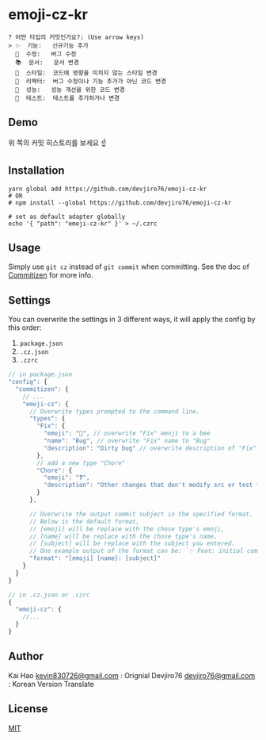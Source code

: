 # emoji-cz-kr
```
? 어떤 타입의 커밋인가요?: (Use arrow keys)
> ✨  기능:   신규기능 추가
  🐛  수정:   버그 수정
  📚  문서:   문서 변경
  🎨  스타일:  코드에 영향을 미치지 않는 스타일 변경
  🔨  리팩터:  버그 수정이나 기능 추가가 아닌 코드 변경
  🚀  성능:   성능 개선을 위한 코드 변경
  🚨  테스트:  테스트를 추가하거나 변경
```

## Demo
위 쪽의 커밋 히스토리를 보세요 :point_up:

## Installation
```
yarn global add https://github.com/devjiro76/emoji-cz-kr
# OR
# npm install --global https://github.com/devjiro76/emoji-cz-kr

# set as default adapter globally
echo '{ "path": "emoji-cz-kr" }' > ~/.czrc
```

## Usage
Simply use `git cz` instead of `git commit` when committing. See the doc of [Commitizen](https://github.com/commitizen/cz-cli) for more info.

## Settings
You can overwrite the settings in 3 different ways, it will apply the config by this order:

1. `package.json`
2. `.cz.json`
3. `.czrc`

```js
// in package.json
"config": {
  "commitizen": {
    // ...
    "emoji-cz": {
      // Overwrite types prompted to the command line.
      "types": {
        "Fix": {
          "emoji": "🐝", // overwrite "Fix" emoji to a bee
          "name": "Bug", // overwrite "Fix" name to "Bug"
          "description": "Dirty bug" // overwrite description of "Fix"
        },
        // add a new type "Chore"
        "Chore": {
          "emoji": "❓",
          "description": "Other changes that don't modify src or test files"
        }
      },

      // Overwrite the output commit subject in the specified format.
      // Below is the default format,
      // [emoji] will be replace with the chose type's emoji,
      // [name] will be replace with the chose type's name,
      // [subject] will be replace with the subject you entered.
      // One example output of the format can be: `✨ Feat: initial commit`
      "format": "[emoji] [name]: [subject]"
    }
  }
}

// in .cz.json or .czrc
{
  "emoji-cz": {
    //...
  }
}
```

## Author
Kai Hao <kevin830726@gmail.com> : Orignial
Devjiro76 <devjiro76@gmail.com> : Korean Version Translate

## License
[MIT](LICENSE)

